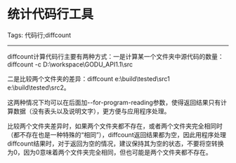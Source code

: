 # 统计代码行工具
Tags: 代码行;diffcount

------

diffcount计算代码行主要有两种方式：一是计算某一个文件夹中源代码的数量： diffcount -c D:\workspace\GODU_API1.1\src 

 二是比较两个文件夹的差异：diffcount e:\build\tested\src1 e:\build\tested\src2。 

 这两种情况下均可以在后面加--for-program-reading参数，使得返回结果只有计算数据（没有表头以及说明文字），更方便与应用程序处理。 

 比较两个文件夹差异时，如果两个文件夹都不存在，或者两个文件夹完全相同时（都不存在也是一种特殊的“相同”），diffcount返回结果都为空，因此用程序处理diffcount结果时，对于返回为空的情况，建议保持其为空的状态，不要将空转换为0，因为0意味着两个文件夹完全相同，但也可能是两个文件夹都不存在。